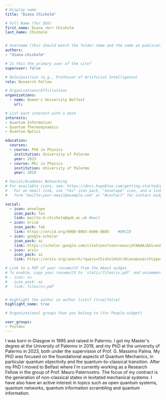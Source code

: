 ```yaml
---
# Display name
title: "Diana Chisholm"

# Full Name (for SEO)
first_name: Diana <br> Chisholm
last_name: Chisholm


# Username (this should match the folder name and the name on publications)
authors:
- "diana-chisholm"

# Is this the primary user of the site?
superuser: false

# Role/position (e.g., Professor of Artificial Intelligence)
role: Research Fellow

# Organisations/Affiliations
organizations:
  - name: Queen's University Belfast
    url: 

# List each interest with a dash
interests:
- Quantum Information
- Quantum Thermodynamics
- Quantum Optics

education:
  courses:
  - course: PhD in Physics
    institution: University of Palermo
    year: 2023
  - course: MSc in Physics
    institution: University of Palermo
    year: 2019

# Social/Academic Networking
# For available icons, see: https://docs.hugoblox.com/getting-started/page-builder/#icons
#   For an email link, use "fas" icon pack, "envelope" icon, and a link in the
#   form "mailto:your-email@example.com" or "#contact" for contact widget.

social:
  - icon: envelope
    icon_pack: fas
    link: mailto:d.chisholm@qub.ac.uk #mail
  - icon: orcid
    icon_pack: fab
    link: https://orcid.org/0000-0003-0496-888X    #ORCID
  - icon: google-scholar 
    icon_pack: ai
    link: https://scholar.google.com/citations?user=eauvjmYAAAAJ&hl=en&oi=ao   #SCHOLAR
  - icon: arxiv
    icon_pack: ai
    link: https://arxiv.org/search/?query=Chisholm%2C+Diana&searchtype=author&abstracts=show&order=-announced_date_first&size=50     #ARXIV

# Link to a PDF of your resume/CV from the About widget.
# To enable, copy your resume/CV to `static/files/cv.pdf` and uncomment the lines below.
# - icon: cv
#   icon_pack: ai
#   link: files/cv.pdf


# Highlight the author in author lists? (true/false)
highlight_name: true

# Organizational groups that you belong to (for People widget)

user_groups:
- Postdoc
---
```

I was born in Glasgow in 1995 and raised in Palermo. I got my Master's degree at the University of Palermo in 2019, and my PhD at the university of Palermo in 2023, both under the supervision of Prof. G. Massimo Palma.
My PhD was focused on the foundational aspects of Quantum Mechanics, in particular quantum objectivity and the quantum-to-classical transition.
After my PhD I moved to Belfast where I'm currently working as a Research Fellow in the group of Prof. Mauro Paternostro. The focus of my contract is the generation of non-classical states in levitated mechanical systems.
I have also have an active interest in topics such as open quantum systems, quantum networks, quantum information scrambling and quantum information.



